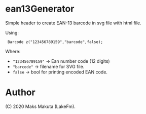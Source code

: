 # ean13Generator

Simple header to create EAN-13 barcode in svg file with html file.

Using:
```
 Barcode z("123456789159","barcode",false);
```

Where:
-  ```"123456789159"``` -> Ean number code (12 digits)
-  ``` "barcode" ``` -> filename for SVG file.
- ``` false ``` -> bool for printing encoded EAN code.
# Author
(C) 2020 Maks Makuta (LakeFm).
